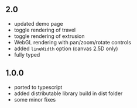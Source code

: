 ## 2.0
- updated demo page
- toggle rendering of travel 
- toggle rendering of extrusion
- WebGL rendering with pan/zoom/rotate controls
- added `lineWidth` option (canvas 2.5D only)
- fully typed

## 1.0.0
- ported to typescript
- added distributable library build in dist folder
- some minor fixes
